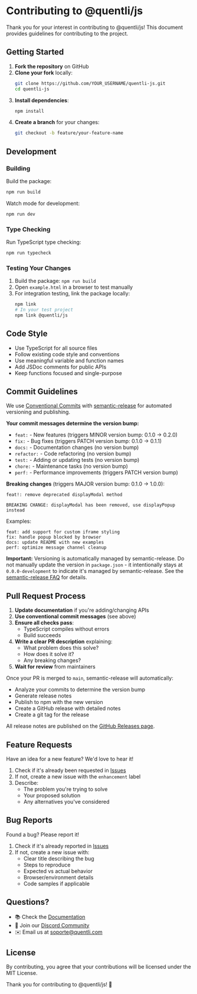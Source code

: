 # Contributing to @quentli/js

Thank you for your interest in contributing to @quentli/js! This document provides guidelines for contributing to the project.

## Getting Started

1. **Fork the repository** on GitHub
2. **Clone your fork** locally:
   ```bash
   git clone https://github.com/YOUR_USERNAME/quentli-js.git
   cd quentli-js
   ```
3. **Install dependencies**:
   ```bash
   npm install
   ```
4. **Create a branch** for your changes:
   ```bash
   git checkout -b feature/your-feature-name
   ```

## Development

### Building

Build the package:
```bash
npm run build
```

Watch mode for development:
```bash
npm run dev
```

### Type Checking

Run TypeScript type checking:
```bash
npm run typecheck
```

### Testing Your Changes

1. Build the package: `npm run build`
2. Open `example.html` in a browser to test manually
3. For integration testing, link the package locally:
   ```bash
   npm link
   # In your test project
   npm link @quentli/js
   ```

## Code Style

- Use TypeScript for all source files
- Follow existing code style and conventions
- Use meaningful variable and function names
- Add JSDoc comments for public APIs
- Keep functions focused and single-purpose

## Commit Guidelines

We use [Conventional Commits](https://www.conventionalcommits.org/) with [semantic-release](https://semantic-release.gitbook.io/) for automated versioning and publishing.

**Your commit messages determine the version bump:**

- `feat:` - New features (triggers MINOR version bump: 0.1.0 → 0.2.0)
- `fix:` - Bug fixes (triggers PATCH version bump: 0.1.0 → 0.1.1)
- `docs:` - Documentation changes (no version bump)
- `refactor:` - Code refactoring (no version bump)
- `test:` - Adding or updating tests (no version bump)
- `chore:` - Maintenance tasks (no version bump)
- `perf:` - Performance improvements (triggers PATCH version bump)

**Breaking changes** (triggers MAJOR version bump: 0.1.0 → 1.0.0):
```
feat!: remove deprecated displayModal method

BREAKING CHANGE: displayModal has been removed, use displayPopup instead
```

Examples:
```
feat: add support for custom iframe styling
fix: handle popup blocked by browser
docs: update README with new examples
perf: optimize message channel cleanup
```

**Important:** Versioning is automatically managed by semantic-release. Do not manually update the version in `package.json` - it intentionally stays at `0.0.0-development` to indicate it's managed by semantic-release. See the [semantic-release FAQ](https://semantic-release.gitbook.io/semantic-release/support/faq) for details.

## Pull Request Process

1. **Update documentation** if you're adding/changing APIs
2. **Use conventional commit messages** (see above)
3. **Ensure all checks pass**:
   - TypeScript compiles without errors
   - Build succeeds
4. **Write a clear PR description** explaining:
   - What problem does this solve?
   - How does it solve it?
   - Any breaking changes?
5. **Wait for review** from maintainers

Once your PR is merged to `main`, semantic-release will automatically:
- Analyze your commits to determine the version bump
- Generate release notes
- Publish to npm with the new version
- Create a GitHub release with detailed notes
- Create a git tag for the release

All release notes are published on the [GitHub Releases page](https://github.com/quentli/quentli-js/releases).

## Feature Requests

Have an idea for a new feature? We'd love to hear it!

1. Check if it's already been requested in [Issues](https://github.com/quentli/quentli-js/issues)
2. If not, create a new issue with the `enhancement` label
3. Describe:
   - The problem you're trying to solve
   - Your proposed solution
   - Any alternatives you've considered

## Bug Reports

Found a bug? Please report it!

1. Check if it's already reported in [Issues](https://github.com/quentli/quentli-js/issues)
2. If not, create a new issue with:
   - Clear title describing the bug
   - Steps to reproduce
   - Expected vs actual behavior
   - Browser/environment details
   - Code samples if applicable

## Questions?

- 📚 Check the [Documentation](https://docs.quentli.com)
- 💬 Join our [Discord Community](https://discord.gg/quentli)
- ✉️ Email us at [soporte@quentli.com](mailto:soporte@quentli.com)

## License

By contributing, you agree that your contributions will be licensed under the MIT License.

Thank you for contributing to @quentli/js! 🎉

